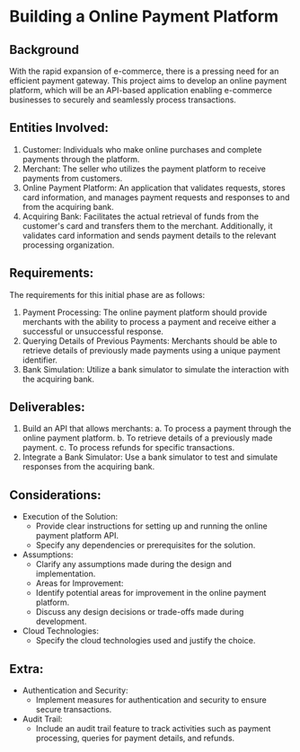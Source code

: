 # Building a Online Payment Platform

## Background
With the rapid expansion of e-commerce, there is a pressing need for an efficient payment gateway. This project aims to
develop an online payment platform, which will be an API-based application enabling e-commerce businesses to securely
and seamlessly process transactions.

## Entities Involved:
1. Customer: Individuals who make online purchases and complete payments through the platform.
2. Merchant: The seller who utilizes the payment platform to receive payments from customers.
3. Online Payment Platform: An application that validates requests, stores card information, and manages payment
   requests and responses to and from the acquiring bank.
4. Acquiring Bank: Facilitates the actual retrieval of funds from the customer's card and transfers them to the merchant.
   Additionally, it validates card information and sends payment details to the relevant processing organization.

## Requirements:
The requirements for this initial phase are as follows:
1. Payment Processing:
   The online payment platform should provide merchants with the ability to process a payment and receive either a
   successful or unsuccessful response.
2. Querying Details of Previous Payments:
   Merchants should be able to retrieve details of previously made payments using a unique payment identifier.
3. Bank Simulation:
   Utilize a bank simulator to simulate the interaction with the acquiring bank.

## Deliverables:
1. Build an API that allows merchants:
   a. To process a payment through the online payment platform.
   b. To retrieve details of a previously made payment.
   c. To process refunds for specific transactions.
2. Integrate a Bank Simulator:
   Use a bank simulator to test and simulate responses from the acquiring bank.

## Considerations:
- Execution of the Solution:
    - Provide clear instructions for setting up and running the online payment platform API.
    - Specify any dependencies or prerequisites for the solution.
- Assumptions:
  - Clarify any assumptions made during the design and implementation.
  - Areas for Improvement:
  - Identify potential areas for improvement in the online payment platform.
  - Discuss any design decisions or trade-offs made during development.
- Cloud Technologies:
  - Specify the cloud technologies used and justify the choice.

## Extra:
- Authentication and Security:
  - Implement measures for authentication and security to ensure secure transactions.
- Audit Trail:
    - Include an audit trail feature to track activities such as payment processing, queries for payment details, and
  refunds.